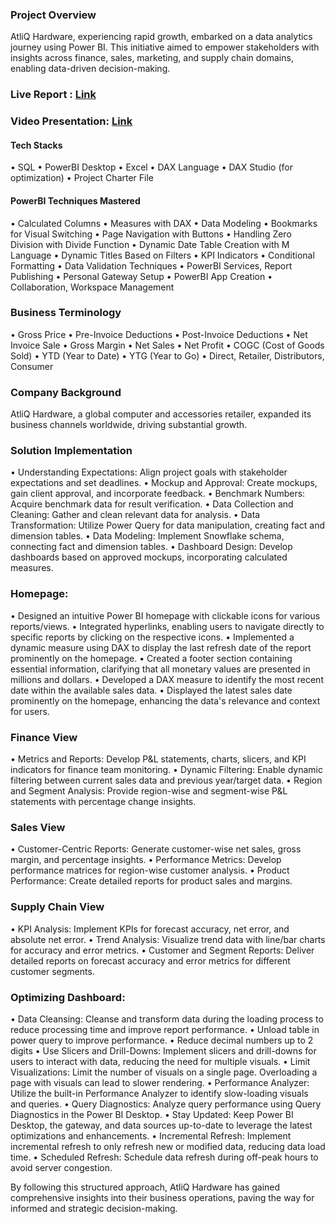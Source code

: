 ### Project Overview
AtliQ Hardware, experiencing rapid growth, embarked on a data analytics journey using Power BI. This initiative aimed to empower stakeholders with insights across finance, sales, marketing, and supply chain domains, enabling data-driven decision-making.

### Live Report : [Link](https://app.powerbi.com/view?r=eyJrIjoiNzhjNDQ2MzctZTYxZC00ZjExLTllMDMtZjdjYWU0M2U5MTY1IiwidCI6ImM2ZTU0OWIzLTVmNDUtNDAzMi1hYWU5LWQ0MjQ0ZGM1YjJjNCJ9&pageName=ReportSection0e765c0061580b067c73)

### Video Presentation: [Link](https://www.youtube.com/embed/66QdYaRTckQ)

#### Tech Stacks
•	SQL
•	PowerBI Desktop
•	Excel
•	DAX Language
•	DAX Studio (for optimization)
•	Project Charter File

#### PowerBI Techniques Mastered
•	Calculated Columns
•	Measures with DAX
•	Data Modeling
•	Bookmarks for Visual Switching
•	Page Navigation with Buttons
•	Handling Zero Division with Divide Function
•	Dynamic Date Table Creation with M Language
•	Dynamic Titles Based on Filters
•	KPI Indicators
•	Conditional Formatting
•	Data Validation Techniques
•	PowerBI Services, Report Publishing
•	Personal Gateway Setup
•	PowerBI App Creation
•	Collaboration, Workspace Management

### Business Terminology
•	Gross Price
•	Pre-Invoice Deductions
•	Post-Invoice Deductions
•	Net Invoice Sale
•	Gross Margin
•	Net Sales
•	Net Profit
•	COGC (Cost of Goods Sold)
•	YTD (Year to Date)
•	YTG (Year to Go)
•	Direct, Retailer, Distributors, Consumer

### Company Background

AtliQ Hardware, a global computer and accessories retailer, expanded its business channels worldwide, driving substantial growth.

### Solution Implementation

•	Understanding Expectations: Align project goals with stakeholder expectations and set deadlines.
•	Mockup and Approval: Create mockups, gain client approval, and incorporate feedback.
•	Benchmark Numbers: Acquire benchmark data for result verification.
•	Data Collection and Cleaning: Gather and clean relevant data for analysis.
•	Data Transformation: Utilize Power Query for data manipulation, creating fact and dimension tables.
•	Data Modeling: Implement Snowflake schema, connecting fact and dimension tables.
•	Dashboard Design: Develop dashboards based on approved mockups, incorporating calculated measures.

### Homepage:

•	Designed an intuitive Power BI homepage with clickable icons for various reports/views.
•	Integrated hyperlinks, enabling users to navigate directly to specific reports by clicking on the respective icons.
•	Implemented a dynamic measure using DAX to display the last refresh date of the report prominently on the homepage.
•	Created a footer section containing essential information, clarifying that all monetary values are presented in millions and dollars.
•	Developed a DAX measure to identify the most recent date within the available sales data.
•	Displayed the latest sales date prominently on the homepage, enhancing the data's relevance and context for users.

### Finance View

•	Metrics and Reports: Develop P&L statements, charts, slicers, and KPI indicators for finance team monitoring.
•	Dynamic Filtering: Enable dynamic filtering between current sales data and previous year/target data.
•	Region and Segment Analysis: Provide region-wise and segment-wise P&L statements with percentage change insights.
 

### Sales View

•	Customer-Centric Reports: Generate customer-wise net sales, gross margin, and percentage insights.
•	Performance Metrics: Develop performance matrices for region-wise customer analysis.
•	Product Performance: Create detailed reports for product sales and margins.
 

### Supply Chain View

•	KPI Analysis: Implement KPIs for forecast accuracy, net error, and absolute net error.
•	Trend Analysis: Visualize trend data with line/bar charts for accuracy and error metrics.
•	Customer and Segment Reports: Deliver detailed reports on forecast accuracy and error metrics for different customer segments. 

### Optimizing Dashboard:

•	Data Cleansing: Cleanse and transform data during the loading process to reduce processing time and improve report performance.
•	Unload table in power query to improve performance.
•	Reduce decimal numbers up to 2 digits
•	Use Slicers and Drill-Downs: Implement slicers and drill-downs for users to interact with data, reducing the need for multiple visuals.
•	Limit Visualizations: Limit the number of visuals on a single page. Overloading a page with visuals can lead to slower rendering.
•	Performance Analyzer: Utilize the built-in Performance Analyzer to identify slow-loading visuals and queries.
•	Query Diagnostics: Analyze query performance using Query Diagnostics in the Power BI Desktop.
•	Stay Updated: Keep Power BI Desktop, the gateway, and data sources up-to-date to leverage the latest optimizations and enhancements.
•	Incremental Refresh: Implement incremental refresh to only refresh new or modified data, reducing data load time.
•	Scheduled Refresh: Schedule data refresh during off-peak hours to avoid server congestion.

By following this structured approach, AtliQ Hardware has gained comprehensive insights into their business operations, paving the way for informed and strategic decision-making.

